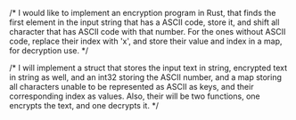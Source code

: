 /* I would like to implement an encryption program in Rust, that finds the first element in the input string that has a ASCII code, store it, and shift all character that has ASCII code with that number. For the ones without ASCII code, replace their index with 'x', and store their value and index in a map, for decryption use. */

/* I will implement a struct that stores the input text in string, encrypted text in string as well, and an int32 storing the ASCII number, and a map storing all characters unable to be represented as ASCII as keys, and their corresponding index as values.
Also, their will be two functions, one encrypts the text, and one decrypts it. */
